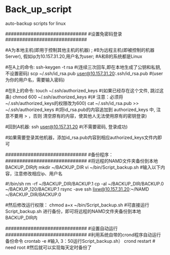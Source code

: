 Back_up_script
==============

auto-backup scripts for linux

#############################
#设置免密码登录
#############################

#A为本地主机(即用于控制其他主机的机器) ;
#B为远程主机(即被控制的机器Server), 假如ip为10.157.31.20,用户名为user;
#A和B的系统都是Linux

#在A上的命令:
ssh-keygen -t rsa #(连续三次回车,即在本地生成了公钥和私钥,不设置密码)
scp ~/.ssh/id_rsa.pub user@10.157.31.20:.ssh/id_rsa.pub #(user为你的用户名，需要输入密码)

#在B上的命令:
touch ~/.ssh/authorized_keys #(如果已经存在这个文件, 跳过这条)
chmod 600 ~/.ssh/authorized_keys  #(# 注意：必须将~/.ssh/authorized_keys的权限改为600)
cat ~/.ssh/id_rsa.pub  >> ~/.ssh/authorized_keys #(将id_rsa.pub的内容追加到 authorized_keys 中, 注意不要用 > ，否则  清空原有的内容，使其他人无法使用原有的密钥登录)

#回到A机器:
ssh user@10.157.31.20 #(不需要密码, 登录成功)

#如果需要登录其他机器，添加id_rsa.pub内容到相应authorized_keys文件内即可

#############################
#备份程序：
#############################
#将远程的NAMD文件夹备份到本地BACKUP_DIR内
mkdir ~/BACKUP_DIR
vi ~/bin/Script_backup.sh
#输入以下内容，注意修改相应ip、用户名

#!/bin/sh
rm -rf ~/BACKUP_DIR/BACKUP.1
cp -al ~/BACKUP_DIR/BACKUP.0 ~/BACKUP_120/BACKUP.1
rsync -ave ssh lixw@10.157.31.20:~/NAMD ~/BACKUP_DIR/BACKUP.0

#然后修改运行权限：
chmod a+x ~/bin/Script_backup.sh
#可直接运行 Script_backup.sh 进行备份，即可将远程的NAMD文件夹备份到本地BACKUP_DIR内

#############################
#设置自动运行
#############################
#利用系统自带的crond程序自动运行备份命令
crontab -e
#输入
3：50运行Script_backup.sh）
crond restart # need root
#然后就可以实现每天定时备份了
